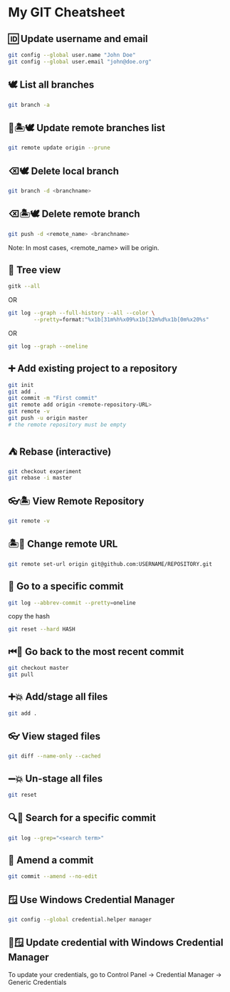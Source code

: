 # My GIT Cheatsheet

## 🆔 Update username and email

```zsh
git config --global user.name "John Doe"
git config --global user.email "john@doe.org"
```

## 🕊 List all branches

```zsh
git branch -a
```

## 🔁🏝🕊 Update remote branches list

```zsh
git remote update origin --prune
```

## ⌫🕊 Delete local branch

```zsh
git branch -d <branchname>
```

## ⌫🏝🕊 Delete remote branch

```zsh
git push -d <remote_name> <branchname>
```

Note: In most cases, <remote_name> will be origin.

## 🌲 Tree view

```zsh
gitk --all
```
OR
```zsh
git log --graph --full-history --all --color \
        --pretty=format:"%x1b[31m%h%x09%x1b[32m%d%x1b[0m%x20%s"
```
OR
```zsh
git log --graph --oneline
```

## ➕ Add existing project to a repository

```sh
git init
git add .
git commit -m "First commit"
git remote add origin <remote-repository-URL>
git remote -v
git push -u origin master
# the remote repository must be empty
```

## ⛺️ Rebase (interactive)

```sh
git checkout experiment
git rebase -i master
```

## 👓🏝 View Remote Repository

```sh
git remote -v
```

## 🏝📇 Change remote URL

```sh
git remote set-url origin git@github.com:USERNAME/REPOSITORY.git
```

## 📍 Go to a specific commit

```sh
git log --abbrev-commit --pretty=oneline
```

copy the hash

```sh
git reset --hard HASH
```

## ⏮📍 Go back to the most recent commit

```sh
git checkout master
git pull
```

## ➕💥 Add/stage all files

```sh
git add .
```

## 👓 View staged files

```sh
git diff --name-only --cached
```

## ➖💥 Un-stage all files

```sh
git reset
```

## 🔍📍 Search for a specific commit

```sh
git log --grep="<search term>"
```

## 🍕 Amend a commit

```sh
git commit --amend --no-edit
```

## 🪟 Use Windows Credential Manager

```sh
git config --global credential.helper manager
```

## 🔁🪟 Update credential with Windows Credential Manager

To update your credentials, go to Control Panel -> Credential Manager -> Generic Credentials
